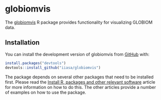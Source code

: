 
<!-- README.md is generated from README.Rmd. Please edit that file -->

# globiomvis

<!-- badges: start -->

<!-- badges: end -->

The [globiomvis](https://iiasa.github.io/globiomvis) R package provides
functionality for visualizing GLOBIOM data.

## Installation

You can install the development version of globiomvis from
[GitHub](https://github.com/) with:

``` r
install.packages("devtools")
devtools::install_github("iiasa/globiomvis")
```

The package depends on several other packages that need to be installed
first. Please read the [Install R, packages and other relevant
software](https://iiasa.github.io/globiomvis/articles/globiomvis1.html)
article for more information on how to do this. The other articles
provide a number of examples on how to use the package.

<!-- ## Example -->

<!-- This is a basic example which shows you how to solve a common problem: -->

<!-- ```{r example} -->

<!-- library(globiomvis) -->

<!-- ## basic example code -->

<!-- ``` -->
